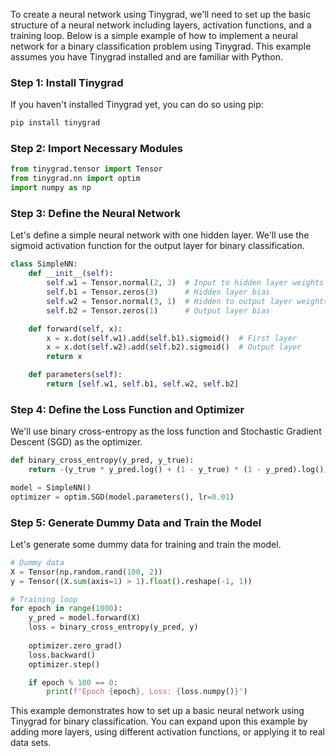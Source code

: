 To create a neural network using Tinygrad, we'll need to set up the basic structure of a neural network including layers, activation functions, and a training loop. Below is a simple example of how to implement a neural network for a binary classification problem using Tinygrad. This example assumes you have Tinygrad installed and are familiar with Python.

### Step 1: Install Tinygrad

If you haven't installed Tinygrad yet, you can do so using pip:

```bash
pip install tinygrad
```

### Step 2: Import Necessary Modules

```python
from tinygrad.tensor import Tensor
from tinygrad.nn import optim
import numpy as np
```

### Step 3: Define the Neural Network

Let's define a simple neural network with one hidden layer. We'll use the sigmoid activation function for the output layer for binary classification.

```python
class SimpleNN:
    def __init__(self):
        self.w1 = Tensor.normal(2, 3)  # Input to hidden layer weights
        self.b1 = Tensor.zeros(3)      # Hidden layer bias
        self.w2 = Tensor.normal(3, 1)  # Hidden to output layer weights
        self.b2 = Tensor.zeros(1)      # Output layer bias

    def forward(self, x):
        x = x.dot(self.w1).add(self.b1).sigmoid()  # First layer
        x = x.dot(self.w2).add(self.b2).sigmoid()  # Output layer
        return x

    def parameters(self):
        return [self.w1, self.b1, self.w2, self.b2]
```

### Step 4: Define the Loss Function and Optimizer

We'll use binary cross-entropy as the loss function and Stochastic Gradient Descent (SGD) as the optimizer.

```python
def binary_cross_entropy(y_pred, y_true):
    return -(y_true * y_pred.log() + (1 - y_true) * (1 - y_pred).log()).mean()

model = SimpleNN()
optimizer = optim.SGD(model.parameters(), lr=0.01)
```

### Step 5: Generate Dummy Data and Train the Model

Let's generate some dummy data for training and train the model.

```python
# Dummy data
X = Tensor(np.random.rand(100, 2))
y = Tensor((X.sum(axis=1) > 1).float().reshape(-1, 1))

# Training loop
for epoch in range(1000):
    y_pred = model.forward(X)
    loss = binary_cross_entropy(y_pred, y)
    
    optimizer.zero_grad()
    loss.backward()
    optimizer.step()

    if epoch % 100 == 0:
        print(f"Epoch {epoch}, Loss: {loss.numpy()}")
```

This example demonstrates how to set up a basic neural network using Tinygrad for binary classification. You can expand upon this example by adding more layers, using different activation functions, or applying it to real data sets.

